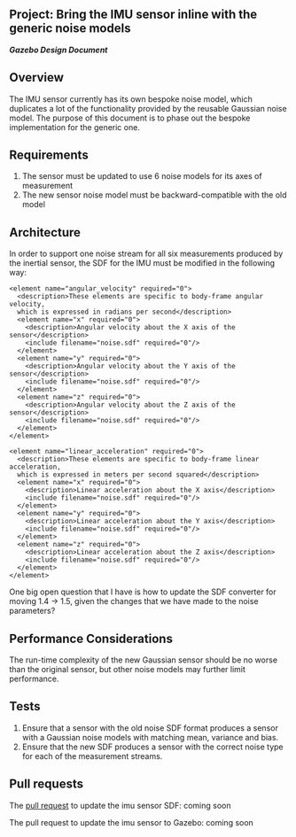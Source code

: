 ## Project: Bring the IMU sensor inline with the generic noise models
***Gazebo Design Document***

## Overview ##

The IMU sensor currently has its own bespoke noise model, which duplicates a lot
of the functionality provided by the reusable Gaussian noise model. The purpose
of this document is to phase out the bespoke implementation for the generic one.

## Requirements ##

1. The sensor must be updated to use 6 noise models for its axes of measurement
2. The new sensor noise model must be backward-compatible with the old model

## Architecture ##

In order to support one noise stream for all six measurements produced by the
inertial sensor, the SDF for the IMU must be modified in the following way:

```
<element name="angular_velocity" required="0">
  <description>These elements are specific to body-frame angular velocity,
  which is expressed in radians per second</description>
  <element name="x" required="0">
    <description>Angular velocity about the X axis of the sensor</description>
    <include filename="noise.sdf" required="0"/>
  </element>
  <element name="y" required="0">
    <description>Angular velocity about the Y axis of the sensor</description>
    <include filename="noise.sdf" required="0"/>
  </element>
  <element name="z" required="0">
    <description>Angular velocity about the Z axis of the sensor</description>
    <include filename="noise.sdf" required="0"/>
  </element>
</element>

<element name="linear_acceleration" required="0">
  <description>These elements are specific to body-frame linear acceleration,
  which is expressed in meters per second squared</description>
  <element name="x" required="0">
    <description>Linear acceleration about the X axis</description>
    <include filename="noise.sdf" required="0"/>
  </element>
  <element name="y" required="0">
    <description>Linear acceleration about the Y axis</description>
    <include filename="noise.sdf" required="0"/>
  </element>
  <element name="z" required="0">
    <description>Linear acceleration about the Z axis</description>
    <include filename="noise.sdf" required="0"/>
  </element>
</element>
```
One big open question that I have is how to update the SDF converter for 
moving 1.4 -> 1.5, given the changes that we have made to the noise parameters?

## Performance Considerations ##

The run-time complexity of the new Gaussian sensor should be no worse than the
original sensor, but other noise models may further limit performance.

## Tests ##

1. Ensure that a sensor with the old noise SDF format produces a sensor with
   a Gaussian noise models with matching mean, variance and bias.
2. Ensure that the new SDF produces a sensor with the correct noise type for 
   each of the measurement streams.

## Pull requests ##

The [pull request](https://bitbucket.org/osrf/sdformat/pull-request/199/updated-imu-sensor-to-support-six-generic) to update the imu sensor SDF: coming soon

The pull request to update the imu sensor to Gazebo: coming soon